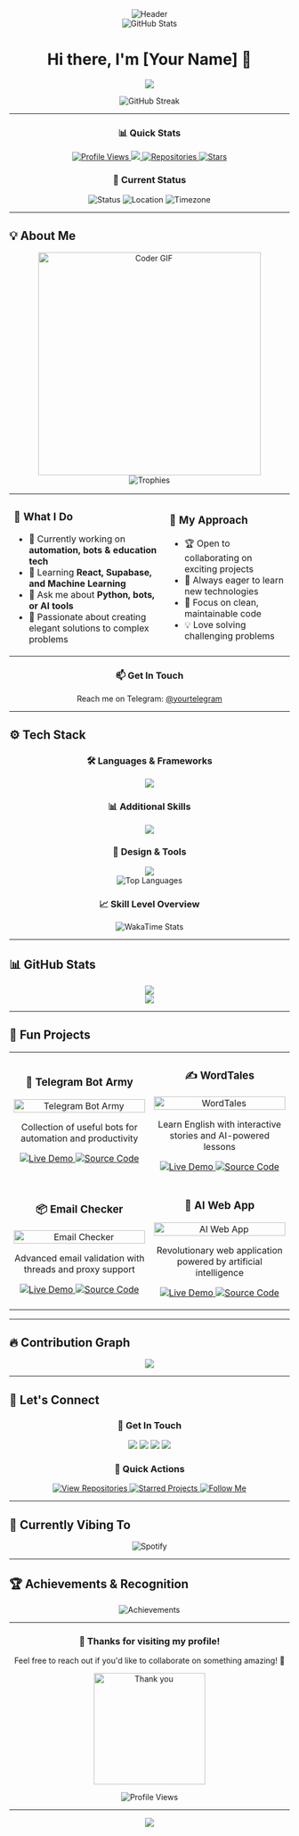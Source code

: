 <div align="center">
  <img src="https://capsule-render.vercel.app/api?type=waving&color=gradient&customColorList=0,2,2,5,30&height=200&section=header&text=Hello%20World!&fontSize=60&animation=fadeIn&fontAlignY=38&desc=I'm%20[Your%20Name]%20|%20Creative%20Developer&descAlignY=55&descAlign=50" alt="Header" />
</div>

<div align="center">
  <img src="https://github-readme-stats.vercel.app/api?username=YOUR_USERNAME&show_icons=true&theme=radical&hide_border=true&bg_color=0D1117&title_color=FFD700&text_color=FFFFFF&icon_color=FFD700&include_all_commits=true&count_private=true" alt="GitHub Stats" />
</div>

<h1 align="center">Hi there, I'm [Your Name] 👋</h1>

<p align="center">
  <img src="https://readme-typing-svg.herokuapp.com?color=FFD700&size=24&center=true&vCenter=true&lines=Creative+Developer+%26+Tech+Enthusiast;Building+Amazing+Digital+Experiences;Welcome+to+my+GitHub+Portfolio!;Passionate+About+Innovation+%26+Excellence;Always+Learning+%26+Growing">
</p>

<div align="center">
  <img src="https://github-readme-streak-stats.herokuapp.com/?user=YOUR_USERNAME&theme=radical&hide_border=true&background=0D1117&stroke=FFD700&ring=FFD700&fire=FFD700&currStreakNum=FFFFFF&currStreakLabel=FFD700&sideNums=FFFFFF&sideLabels=FFD700&dates=FFFFFF" alt="GitHub Streak" />
</div>

---

<div align="center">
  <h3>📊 Quick Stats</h3>
  <p align="center">
    <a href="https://github.com/YOUR_USERNAME">
      <img src="https://komarev.com/ghpvc/?username=YOUR_USERNAME&style=for-the-badge&color=FFD700" alt="Profile Views" />
    </a>
    <a href="https://t.me/yourtelegram">
      <img src="https://img.shields.io/badge/Telegram-Contact-FFD700?style=for-the-badge&logo=telegram&logoColor=black" />
    </a>
    <a href="https://github.com/YOUR_USERNAME?tab=repositories">
      <img src="https://img.shields.io/badge/Repositories-FFD700?style=for-the-badge&logo=github&logoColor=black" alt="Repositories" />
    </a>
    <a href="https://github.com/YOUR_USERNAME?tab=stars">
      <img src="https://img.shields.io/badge/Stars-FFD700?style=for-the-badge&logo=github&logoColor=black" alt="Stars" />
    </a>
  </p>
  
  <h3>🎯 Current Status</h3>
  <p align="center">
    <img src="https://img.shields.io/badge/Status-Available%20for%20Projects-FFD700?style=for-the-badge&logo=github&logoColor=black" alt="Status" />
    <img src="https://img.shields.io/badge/Location-Remote%20%7C%20Worldwide-FFD700?style=for-the-badge&logo=location&logoColor=black" alt="Location" />
    <img src="https://img.shields.io/badge/Timezone-UTC%2B0-FFD700?style=for-the-badge&logo=clock&logoColor=black" alt="Timezone" />
  </p>
</div>

---

## 💡 About Me

<div align="center">
  <img src="https://media.giphy.com/media/SWoSkN6DxTszqIKEqv/giphy.gif" alt="Coder GIF" width="400">
</div>

<div align="center">
  <img src="https://github-profile-trophy.vercel.app/?username=YOUR_USERNAME&theme=radical&no-frame=true&no-bg=false&margin-w=4&row=1&column=7" alt="Trophies" />
</div>

<div align="center">
  <table>
    <tr>
      <td>
        <h3>🎯 What I Do</h3>
        <ul>
          <li>🔭 Currently working on <strong>automation, bots & education tech</strong></li>
          <li>🌱 Learning <strong>React, Supabase, and Machine Learning</strong></li>
          <li>💬 Ask me about <strong>Python, bots, or AI tools</strong></li>
          <li>🎯 Passionate about creating elegant solutions to complex problems</li>
        </ul>
      </td>
      <td>
        <h3>🌟 My Approach</h3>
        <ul>
          <li>🏆 Open to collaborating on exciting projects</li>
          <li>🌟 Always eager to learn new technologies</li>
          <li>🚀 Focus on clean, maintainable code</li>
          <li>💡 Love solving challenging problems</li>
        </ul>
      </td>
    </tr>
  </table>
</div>

<div align="center">
  <h3>📫 Get In Touch</h3>
  <p>Reach me on Telegram: <a href="https://t.me/yourtelegram">@yourtelegram</a></p>
</div>

---

## ⚙️ Tech Stack

<div align="center">
  <h3>🛠️ Languages & Frameworks</h3>
  <img src="https://skillicons.dev/icons?i=python,js,html,css,react,tailwind,nodejs,express,mongodb,vercel,vscode,linux,figma,typescript,docker,aws,postgresql&theme=dark" />
  
  <h3>📊 Additional Skills</h3>
  <img src="https://skillicons.dev/icons?i=git,github,gitlab,bitbucket,heroku,netlify,firebase,supabase,redis,nginx,apache,jenkins,kubernetes&theme=dark" />
  
  <h3>🎨 Design & Tools</h3>
  <img src="https://skillicons.dev/icons?i=blender,photoshop,illustrator,premiere,aftereffects,sketch,adobexd,canva&theme=dark" />
</div>

<div align="center">
  <img src="https://github-readme-stats.vercel.app/api/top-langs/?username=YOUR_USERNAME&layout=compact&theme=radical&hide_border=true&bg_color=0D1117&title_color=FFD700&text_color=FFFFFF" alt="Top Languages" />
</div>

<div align="center">
  <h3>📈 Skill Level Overview</h3>
  <img src="https://github-readme-stats.vercel.app/api/wakatime?username=YOUR_WAKATIME_USERNAME&theme=radical&hide_border=true&bg_color=0D1117&title_color=FFD700&text_color=FFFFFF" alt="WakaTime Stats" />
</div>

---

## 📊 GitHub Stats

<p align="center">
  <img src="https://github-readme-stats.vercel.app/api?username=YOUR_USERNAME&show_icons=true&theme=radical" />
  <br/>
  <img src="https://github-readme-streak-stats.herokuapp.com/?user=YOUR_USERNAME&theme=radical" />
</p>

---

## 🧠 Fun Projects

<div align="center">
  <table>
    <tr>
      <td width="50%">
        <h3 align="center">🤖 Telegram Bot Army</h3>
        <p align="center">
          <a href="#" target="_blank">
            <img src="https://via.placeholder.com/400x200/1a1a1a/FFD700?text=Bot+Army" width="100%" alt="Telegram Bot Army"/>
          </a>
        </p>
        <p align="center">
          Collection of useful bots for automation and productivity
        </p>
        <p align="center">
          <a href="#" target="_blank">
            <img src="https://img.shields.io/badge/-Live_Demo-FFD700?style=for-the-badge&logo=telegram&logoColor=black" alt="Live Demo"/>
          </a>
          <a href="#" target="_blank">
            <img src="https://img.shields.io/badge/-Source_Code-FFD700?style=for-the-badge&logo=github&logoColor=black" alt="Source Code"/>
          </a>
        </p>
      </td>
      <td width="50%">
        <h3 align="center">✍️ WordTales</h3>
        <p align="center">
          <a href="#" target="_blank">
            <img src="https://via.placeholder.com/400x200/1a1a1a/FFD700?text=WordTales" width="100%" alt="WordTales"/>
          </a>
        </p>
        <p align="center">
          Learn English with interactive stories and AI-powered lessons
        </p>
        <p align="center">
          <a href="#" target="_blank">
            <img src="https://img.shields.io/badge/-Live_Demo-FFD700?style=for-the-badge&logo=vercel&logoColor=black" alt="Live Demo"/>
          </a>
          <a href="#" target="_blank">
            <img src="https://img.shields.io/badge/-Source_Code-FFD700?style=for-the-badge&logo=github&logoColor=black" alt="Source Code"/>
          </a>
        </p>
      </td>
    </tr>
    <tr>
      <td width="50%">
        <h3 align="center">📦 Email Checker</h3>
        <p align="center">
          <a href="#" target="_blank">
            <img src="https://via.placeholder.com/400x200/1a1a1a/FFD700?text=Email+Checker" width="100%" alt="Email Checker"/>
          </a>
        </p>
        <p align="center">
          Advanced email validation with threads and proxy support
        </p>
        <p align="center">
          <a href="#" target="_blank">
            <img src="https://img.shields.io/badge/-Live_Demo-FFD700?style=for-the-badge&logo=python&logoColor=black" alt="Live Demo"/>
          </a>
          <a href="#" target="_blank">
            <img src="https://img.shields.io/badge/-Source_Code-FFD700?style=for-the-badge&logo=github&logoColor=black" alt="Source Code"/>
          </a>
        </p>
      </td>
      <td width="50%">
        <h3 align="center">🚀 AI Web App</h3>
        <p align="center">
          <a href="#" target="_blank">
            <img src="https://via.placeholder.com/400x200/1a1a1a/FFD700?text=AI+Web+App" width="100%" alt="AI Web App"/>
          </a>
        </p>
        <p align="center">
          Revolutionary web application powered by artificial intelligence
        </p>
        <p align="center">
          <a href="#" target="_blank">
            <img src="https://img.shields.io/badge/-Live_Demo-FFD700?style=for-the-badge&logo=vercel&logoColor=black" alt="Live Demo"/>
          </a>
          <a href="#" target="_blank">
            <img src="https://img.shields.io/badge/-Source_Code-FFD700?style=for-the-badge&logo=github&logoColor=black" alt="Source Code"/>
          </a>
        </p>
      </td>
    </tr>
  </table>
</div>

---

## 🔥 Contribution Graph

<p align="center">
  <img src="https://github-readme-activity-graph.cyclic.app/graph?username=YOUR_USERNAME&theme=react-dark" />
</p>

---

## 🤝 Let's Connect

<div align="center">
  <h3>📧 Get In Touch</h3>
  <p align="center">
    <a href="mailto:your.email@example.com"><img src="https://img.shields.io/badge/Gmail-D14836?style=for-the-badge&logo=gmail&logoColor=white"></a>
    <a href="https://t.me/yourtelegram"><img src="https://img.shields.io/badge/Telegram-2CA5E0?style=for-the-badge&logo=telegram&logoColor=white"></a>
    <a href="https://github.com/YOUR_USERNAME"><img src="https://img.shields.io/badge/GitHub-181717?style=for-the-badge&logo=github&logoColor=white"></a>
    <a href="https://linkedin.com/in/your-profile"><img src="https://img.shields.io/badge/LinkedIn-0077B5?style=for-the-badge&logo=linkedin&logoColor=white"></a>
  </p>
  
  <h3>🎯 Quick Actions</h3>
  <p align="center">
    <a href="https://github.com/YOUR_USERNAME?tab=repositories">
      <img src="https://img.shields.io/badge/View_Repositories-FFD700?style=for-the-badge&logo=github&logoColor=black" alt="View Repositories"/>
    </a>
    <a href="https://github.com/YOUR_USERNAME?tab=stars">
      <img src="https://img.shields.io/badge/Starred_Projects-FFD700?style=for-the-badge&logo=github&logoColor=black" alt="Starred Projects"/>
    </a>
    <a href="https://github.com/YOUR_USERNAME?tab=followers">
      <img src="https://img.shields.io/badge/Follow_Me-FFD700?style=for-the-badge&logo=github&logoColor=black" alt="Follow Me"/>
    </a>
  </p>
</div>

---

## 🎵 Currently Vibing To

<div align="center">
  <img src="https://spotify-github-profile.vercel.app/api/view?uid=YOUR_SPOTIFY_ID&cover_image=true&theme=novatorem&show_offline=false&background_color=0D1117&interchange=false&bar_color=FFD700&bar_color_cover=false" alt="Spotify" />
</div>

---

## 🏆 Achievements & Recognition

<div align="center">
  <img src="https://github-profile-trophy.vercel.app/?username=YOUR_USERNAME&theme=radical&no-frame=true&no-bg=false&margin-w=4&row=2&column=4" alt="Achievements" />
</div>

---

<div align="center">
  <h3>🌟 Thanks for visiting my profile!</h3>
  <p>Feel free to reach out if you'd like to collaborate on something amazing! 🚀</p>
  
  <img src="https://media.giphy.com/media/LnKonfpQhRgv6/giphy.gif" alt="Thank you" width="200">
  
  <p>
    <img src="https://komarev.com/ghpvc/?username=YOUR_USERNAME&style=for-the-badge&color=FFD700" alt="Profile Views" />
  </p>
</div>

---

<p align="center">
  <img src="https://capsule-render.vercel.app/api?type=waving&color=gradient&height=100&section=footer"/>
</p> 
